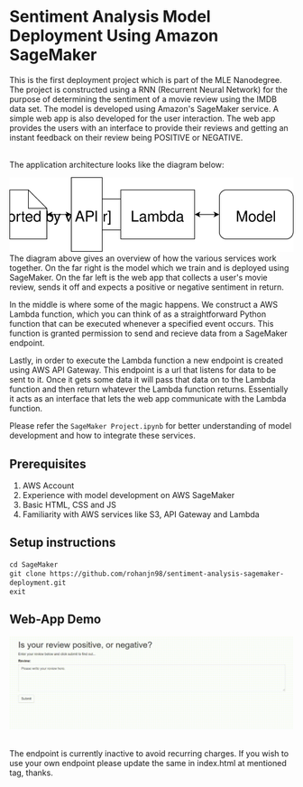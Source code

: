 # Sentiment Analysis Model Deployment Using Amazon SageMaker

This is the first deployment project which is part of the MLE Nanodegree.
The project is constructed using a RNN (Recurrent Neural Network) for the purpose of determining the sentiment of a movie review using the IMDB data set. 
The model is developed using Amazon's SageMaker service.
A simple web app is also developed for the user interaction.
The web app provides the users with an interface to provide their reviews and getting an instant feedback on their review being POSITIVE or NEGATIVE.

<br />The application architecture looks like the diagram below: 

![Web-app-diagram](./Web&#32;App&#32;Diagram.svg) 
<br />The diagram above gives an overview of how the various services work together. 
On the far right is the model which we train and is deployed using SageMaker. 
On the far left is the web app that collects a user's movie review, sends it off and expects a positive or negative sentiment in return.

  In the middle is where some of the magic happens. We construct a AWS Lambda function, 
  which you can think of as a straightforward Python function that can be executed whenever a specified event occurs. 
  This function is granted permission to send and recieve data from a SageMaker endpoint.

  Lastly, in order to execute the Lambda function a new endpoint is created using AWS API Gateway. 
  This endpoint is a url that listens for data to be sent to it. Once it gets some data it will pass that data on to the Lambda function 
  and then return whatever the Lambda function returns. Essentially it acts as an interface that lets the web app communicate with the Lambda function.
  
  Please refer the ```SageMaker Project.ipynb``` for better understanding of model development and how to integrate these services.
  
  ## Prerequisites
1. AWS Account
2. Experience with model development on AWS SageMaker
3. Basic HTML, CSS and JS
4. Familiarity with AWS services like S3, API Gateway and Lambda
  
  ## Setup instructions
```
cd SageMaker
git clone https://github.com/rohanjn98/sentiment-analysis-sagemaker-deployment.git
exit
```

## Web-App Demo

![demo](./Sentiment-Analysis-Demo.gif) 

<br />The endpoint is currently inactive to avoid recurring charges. If you wish to use your own endpoint please update the same in index.html at mentioned tag, thanks.
